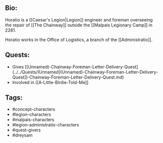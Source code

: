 ## Bio:

Horatio is a [[Caesar's Legion|Legion]] engineer and foreman overseeing the repair of [[The Chainway]] outside the [[Malpais Legionary Camp]] in 2281. 

Horatio works in the Office of Logistics, a branch of the [[Administratio]].

## Quests:

- Gives [[Unnamed)-Chainway-Foreman-Letter-Delivery-Quest](../../Quests/(Unnamed|(Unnamed)-Chainway-Foreman-Letter-Delivery-Quest]]-Chainway-Foreman-Letter-Delivery-Quest.md)
- Involved in [[A-Little-Birdie-Told-Me]]

## Tags:

- #concept-characters
- #legion-characters
- #malpais-characters
- #legion-administratio-characters
- #quest-givers
- #dreysam
